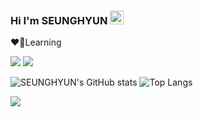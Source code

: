 ### Hi I'm SEUNGHYUN <img src="https://media.giphy.com/media/hvRJCLFzcasrR4ia7z/giphy.gif" width="22px"> 

❤️‍🔥Learning 
<p align="left">
<img src="https://img.shields.io/badge/C++-000000?style=flat-square&logo=C%2B%2B&logoColor=white"/>
<img src="https://img.shields.io/badge/Unreal Engine-313131?style=flat-square&logo=Unrealengine&logoColor=white"/>
  
<br>

![SEUNGHYUN's GitHub stats](https://github-readme-stats.vercel.app/api?username=YOOSEUNGHYUN&theme=radical&show_icons=true)
![Top Langs](https://github-readme-stats.vercel.app/api/top-langs/?username=YOOSEUNGHYUN&layout=compact&theme=radical)



  <img src="https://ghchart.rshah.org/6e5494/YOOSEUNGHYUN" />
